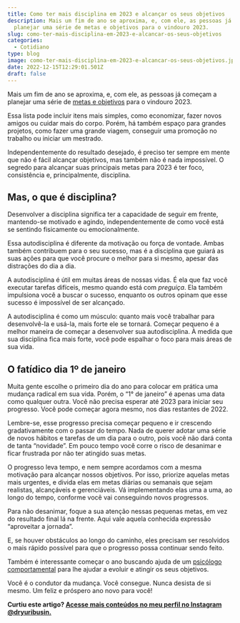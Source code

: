 ```yaml
---
title: Como ter mais disciplina em 2023 e alcançar os seus objetivos
description: Mais um fim de ano se aproxima, e, com ele, as pessoas já começam a
  planejar uma série de metas e objetivos para o vindouro 2023.
slug: como-ter-mais-disciplina-em-2023-e-alcancar-os-seus-objetivos
categories:
  - Cotidiano
type: blog
image: como-ter-mais-disciplina-em-2023-e-alcancar-os-seus-objetivos.jpg
date: 2022-12-15T12:29:01.501Z
draft: false
---
```










Mais um fim de ano se aproxima, e, com ele, as pessoas já começam a planejar uma série de [metas e objetivos](https://www.google.com/url?client=internal-element-cse&cx=013413282715532661870:5z8llcwtwhy&q=https://yuribusin.com.br/por-que-criar-metas-de-ano-novo/&sa=U&ved=2ahUKEwiy_-bR1vT7AhWpqZUCHVdgARwQFnoECAYQAg&usg=AOvVaw0VAUJMKvcFI_bsgF5zzYRN) para o vindouro 2023.

Essa lista pode incluir itens mais simples, como economizar, fazer novos amigos ou cuidar mais do corpo. Porém, há também espaço para grandes projetos, como fazer uma grande viagem, conseguir uma promoção no trabalho ou iniciar um mestrado.

Independentemente do resultado desejado, é preciso ter sempre em mente que não é fácil alcançar objetivos, mas também não é nada impossível. O segredo para alcançar suas principais metas para 2023 é ter foco, consistência e, principalmente, disciplina.

## []()Mas, o que é disciplina?

Desenvolver a disciplina significa ter a capacidade de seguir em frente, mantendo-se motivado e agindo, independentemente de como você está se sentindo fisicamente ou emocionalmente.

Essa autodisciplina é diferente da motivação ou força de vontade. Ambas também contribuem para o seu sucesso, mas é a disciplina que guiará as suas ações para que você procure o melhor para si mesmo, apesar das distrações do dia a dia.

A autodisciplina é útil em muitas áreas de nossas vidas. É ela que faz você executar tarefas difíceis, mesmo quando está com _preguiça_. Ela também impulsiona você a buscar o sucesso, enquanto os outros opinam que esse sucesso é impossível de ser alcançado.

A autodisciplina é como um músculo: quanto mais você trabalhar para desenvolvê-la e usá-la, mais forte ele se tornará. Começar pequeno é a melhor maneira de começar a desenvolver sua autodisciplina. À medida que sua disciplina fica mais forte, você pode espalhar o foco para mais áreas de sua vida.

## []()O fatídico dia 1º de janeiro

Muita gente escolhe o primeiro dia do ano para colocar em prática uma mudança radical em sua vida. Porém, o “1° de janeiro” é apenas uma data como qualquer outra. Você não precisa esperar até 2023 para iniciar seu progresso. Você pode começar agora mesmo, nos dias restantes de 2022.

Lembre-se, esse progresso precisa começar pequeno e ir crescendo gradativamente com o passar do tempo. Nada de querer adotar uma série de novos hábitos e tarefas de um dia para o outro, pois você não dará conta de tanta “novidade”. Em pouco tempo você corre o risco de desanimar e ficar frustrada por não ter atingido suas metas.

O progresso leva tempo, e nem sempre acordamos com a mesma motivação para alcançar nossos objetivos. Por isso, priorize aquelas metas mais urgentes, e divida elas em metas diárias ou semanais que sejam realistas, alcançáveis e gerenciáveis. Vá implementando elas uma a uma, ao longo do tempo, conforme você vai conseguindo novos progressos.

Para não desanimar, foque a sua atenção nessas pequenas metas, em vez do resultado final lá na frente. Aqui vale aquela conhecida expressão “aproveitar a jornada”.

E, se houver obstáculos ao longo do caminho, eles precisam ser resolvidos o mais rápido possível para que o progresso possa continuar sendo feito.

Também é interessante começar o ano buscando ajuda de um [psicólogo comportamental](https://yuribusin.com.br/) para lhe ajudar a evoluir e atingir os seus objetivos.

Você é o condutor da mudança. Você consegue. Nunca desista de si mesmo. Um feliz e próspero ano novo para você!

**Curtiu este artigo? [Acesse mais conteúdos no meu perfil no Instagram @dryuribusin.](https://www.instagram.com/dryuribusin/)**


